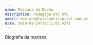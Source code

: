 ```yaml
---
name: Mariana da Rocha
description: Pedagoga etc etc
email: mariana@lutasanticapital.com.br
date: 2019-09-24T19:11:03.427Z
---
```

Biografia da mariana
